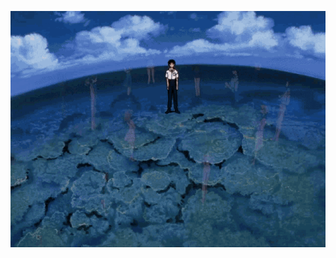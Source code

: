 ![](https://github.com/iqbalnurakbar/iqbalnurakbar/blob/main/evangelion-congratulations-evangelion.gif)
